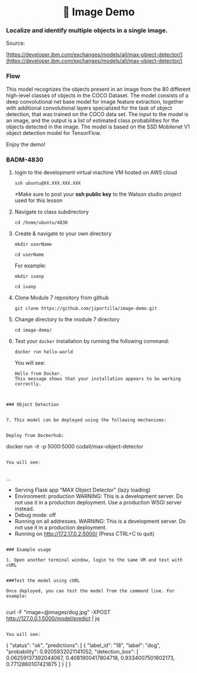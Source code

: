 <h1 align="center" style="border-bottom: none;">🔎 Image Demo </h1>

<h3> Localize and identify multiple objects in a single image.</h3>

Source:

[https://developer.ibm.com/exchanges/models/all/max-object-detector/](https://developer.ibm.com/exchanges/models/all/max-object-detector/)



### Flow

This model recognizes the objects present in an image from the 80 different high-level classes of objects in the COCO Dataset. The model consists of a deep convolutional net base model for image feature extraction, together with additional convolutional layers specialized for the task of object detection, that was trained on the COCO data set. The input to the model is an image, and the output is a list of estimated class probabilities for the objects detected in the image. The model is based on the SSD Mobilenet V1 object detection model for TensorFlow.



Enjoy the demo!

<h3>BADM-4830</h3>
</p>

1. login to the development virtual machine VM hosted on AWS cloud

	 `
    ssh ubuntu@XX.XXX.XXX.XXX
    `
    
    *Make sure to post your **ssh public key** to the Watson studio project used for this lesson
    
2. Navigate to class subdirectory

	`cd /home/ubuntu/4830`
3. Create & navigate to your own directory

	`mkdir userName`
	
	`cd userName`
	
	For example:
	
	`mkdir ivanp`
	
	`cd ivanp`
	
	
4. Clone Module 7 repository from github

	`git clone https://github.com/jiportilla/image-demo.git`
	
5. Change directory to the module 7 directory

	`cd image-demo/`
6. Test your `docker` installation by running the following command:

	`docker run hello-world`
	
	You will see:
	
	```
	Hello from Docker.
	This message shows that your installation appears to be working correctly.
```


### Object Detection


7. This model can be deployed using the following mechanisms:


Deploy from Dockerhub:

```
docker run -it -p 5000:5000 codait/max-object-detector
```
	
You will see:
	
```
 ...
 * Serving Flask app "MAX Object Detector" (lazy loading)
 * Environment: production
   WARNING: This is a development server. Do not use it in a production deployment.
  Use a production WSGI server instead.
 * Debug mode: off
 * Running on all addresses.
   WARNING: This is a development server. Do not use it in a production deployment.
 * Running on http://172.17.0.2:5000/ (Press CTRL+C to quit)
```

### Example usage

1. Open another terminal window, login to the same VM and test with cURL


###Test the model using cURL

Once deployed, you can test the model from the command line. For example:


```
curl -F "image=@images/dog.jpg" -XPOST http://127.0.0.1:5000/model/predict | jq

```

You will see:

```
{
  "status": "ok",
  "predictions": [
    {
      "label_id": "18",
      "label": "dog",
      "probability": 0.9205932021141052,
      "detection_box": [
        0.06259137392044067,
        0.4081900417804718,
        0.9334007501602173,
        0.7712860107421875
      ]
    }
  ]
}
```
